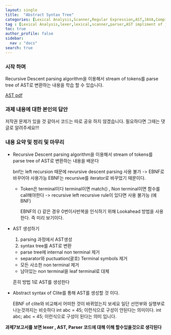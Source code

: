 ```yaml
---
layout: single
title:  "Abstract Syntax Tree"
categories: [Lexical Analysis,Scanner,Regular Expression,AST,JAVA,Compiler]
tag : [Lexical Analysis,lexer,lexical,scanner,parser,AST impliment of java,JAVA,java]
toc: true
author_profile: false
sidebar:
  nav : "docs"
search: true
---
```


### 시작 하며 

Recursive Descent parsing algorithm을 이용해서 stream of tokens를 parse tree of AST로 변환하는 내용을 학습 할 수 있습니다. 





<a href="https://sullivan.github.io/pdfs/Syntax_analysis_Top_down_parsing.pdf">AST pdf</a>



### 과제 내용에 대한 본인의 답안


저작권 문제가 있을 것 같아서 코드는 따로 공유 하지 않겠습니다. 
필요하다면 그때는 댓글로 알려주세요!!!


### 내용 요약 및 정리 및 마무리 

* Recursive Descent parsing algorithm을 이용해서 stream of tokens를 parse tree of AST로 변환하는 내용을 배운다 

  bnf는 left recursion 때문에 revursive descent parsing 사용 불가 -> EBNF로 바꾸어야 사용가능 EBNF는 recursive를 iterator로 바꾸었기 때문이다. 



  * Token은 terminal이다 terminal이면 match() , Non terminal이면 함수를 call해야한다 
    -> recursive 
    left recursive rule이 있다면 사용 불가능 (예 BNF)

    EBNF의 {} 같은 경우 0번이사반복을 인식하기 위해 Lookahead 방법을 사용한다. 즉 미리 보기이다. 

* AST 생성하기 

  1. parsing 과정에서 AST생성 
  2. syntax tree를 AST로 변환 
    
    * parse tree에 internal non terminal 제거 
    * separator와 puctuation(괄호) Terminal symbols 제거 
    * 모든 사소한 non terminal 제거 
    * 남아있는 non terminal을 leaf terminal로 대체 



  흔히 방법 1로 AST를 생성한다 


* Abstract syntax of Clite를 통해 AST를 생성할 것 이다.

  EBNF of clite와 비교해서 어떠한 것이 바뀌었는지 보세요 
    일단 선언부와 실행부로 나눈것까지는 비슷하다 
    int abc = 45; 이런식으로 구성이 안된다는 의미이다. int abc; abc = 45; 이런식으로 구성이 된다는 의미 입니다.  



**과제7보고서를 보면 lexer , AST, Parser 코드에 대해 이해 할수있을것으로 생각된다**










